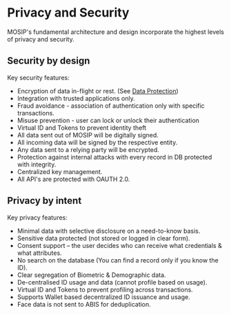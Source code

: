 # Privacy and Security

MOSIP's fundamental architecture and design incorporate the highest levels of privacy and security.

## Security by design

Key security features:

* Encryption of data in-flight or rest. (See [Data Protection](data-protection.md))
* Integration with trusted applications only.
* Fraud avoidance - association of authentication only with specific transactions.
* Misuse prevention - user can lock or unlock their authentication
* Virtual ID and Tokens to prevent identity theft
* All data sent out of MOSIP will be digitally signed.
* All incoming data will be signed by the respective entity.
* Any data sent to a relying party will be encrypted.
* Protection against internal attacks with every record in DB protected with integrity.
* Centralized key management.
* All API's are protected with OAUTH 2.0.

## Privacy by intent

Key privacy features:

* Minimal data with selective disclosure on a need-to-know basis.
* Sensitive data protected (not stored or logged in clear form).
* Consent support – the user decides who can receive what credentials & what attributes.
* No search on the database (You can find a record only if you know the ID).
* Clear segregation of Biometric & Demographic data.
* De-centralised ID usage and data (cannot profile based on usage).
* Virtual ID and Tokens to prevent profiling across transactions.
* Supports Wallet based decentralized ID issuance and usage.
* Face data is not sent to ABIS for deduplication.
